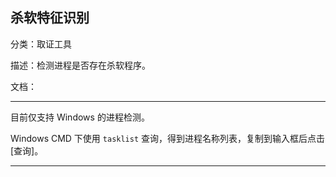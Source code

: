 ## 杀软特征识别

分类：取证工具

描述：检测进程是否存在杀软程序。

文档：

---

目前仅支持 Windows 的进程检测。

Windows CMD 下使用 `tasklist` 查询，得到进程名称列表，复制到输入框后点击\[查询\]。

---

